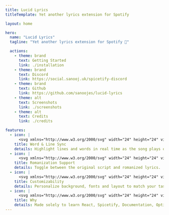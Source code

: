 ```yaml
---
title: Lucid Lyrics
titleTemplate: Yet another lyrics extension for Spotify

layout: home

hero:
  name: "Lucid Lyrics"
  tagline: "Yet another lyrics extension for Spotify 🎵"

  actions:
    - theme: brand
      text: Getting Started
      link: ./installation
    - theme: brand
      text: Discord
      link: https://social.sanooj.uk/spicetify-discord
    - theme: brand
      text: Github
      link: https://github.com/sanoojes/lucid-lyrics
    - theme: alt
      text: Screenshots
      link: ./screenshots
    - theme: alt
      text: Credits
      link: ./credits

features:
  - icon: |
      <svg xmlns="http://www.w3.org/2000/svg" width="24" height="24" viewBox="0 0 24 24" fill="none" stroke="#f17c67" stroke-width="2" stroke-linecap="round" stroke-linejoin="round" class="lucide lucide-zap"><path d="M4 14a1 1 0 0 1-.78-1.63l9.9-10.2a.5.5 0 0 1 .86.46l-1.92 6.02A1 1 0 0 0 13 10h7a1 1 0 0 1 .78 1.63l-9.9 10.2a.5.5 0 0 1-.86-.46l1.92-6.02A1 1 0 0 0 11 14z"/></svg>
    title: Word & Line Sync
    details: Highlight lines and words in real time as the song plays on Spotify.
  - icon: |
      <svg xmlns="http://www.w3.org/2000/svg" width="24" height="24" viewBox="0 0 24 24" fill="none" stroke="#8a6bbe" stroke-width="2" stroke-linecap="round" stroke-linejoin="round" class="lucide lucide-type"><path d="M12 4v16"/><path d="M4 7V5a1 1 0 0 1 1-1h14a1 1 0 0 1 1 1v2"/><path d="M9 20h6"/></svg>
    title: Romanization Support
    details: Toggle between the original script and romanized lyrics.
  - icon: |
      <svg xmlns="http://www.w3.org/2000/svg" width="24" height="24" viewBox="0 0 24 24" fill="none" stroke="#7aa2f7" stroke-width="2" stroke-linecap="round" stroke-linejoin="round" class="lucide lucide-settings"><path d="M9.671 4.136a2.34 2.34 0 0 1 4.659 0 2.34 2.34 0 0 0 3.319 1.915 2.34 2.34 0 0 1 2.33 4.033 2.34 2.34 0 0 0 0 3.831 2.34 2.34 0 0 1-2.33 4.033 2.34 2.34 0 0 0-3.319 1.915 2.34 2.34 0 0 1-4.659 0 2.34 2.34 0 0 0-3.32-1.915 2.34 2.34 0 0 1-2.33-4.033 2.34 2.34 0 0 0 0-3.831A2.34 2.34 0 0 1 6.35 6.051a2.34 2.34 0 0 0 3.319-1.915"/><circle cx="12" cy="12" r="3"/></svg>
    title: Customizability
    details: Personalize background, fonts and layout to match your taste.
  - icon: |
      <svg xmlns="http://www.w3.org/2000/svg" width="24" height="24" viewBox="0 0 24 24" fill="none" stroke="#7c82fe" stroke-width="2" stroke-linecap="round" stroke-linejoin="round" class="lucide lucide-badge-question-mark"><path d="M3.85 8.62a4 4 0 0 1 4.78-4.77 4 4 0 0 1 6.74 0 4 4 0 0 1 4.78 4.78 4 4 0 0 1 0 6.74 4 4 0 0 1-4.77 4.78 4 4 0 0 1-6.75 0 4 4 0 0 1-4.78-4.77 4 4 0 0 1 0-6.76Z"/><path d="M9.09 9a3 3 0 0 1 5.83 1c0 2-3 3-3 3"/><line x1="12" x2="12.01" y1="17" y2="17"/></svg>
    title: Why
    details: Made solely to learn React, Spicetify, Documentation, Optimizations, and, of course, to boost my portfolio.
---
```

